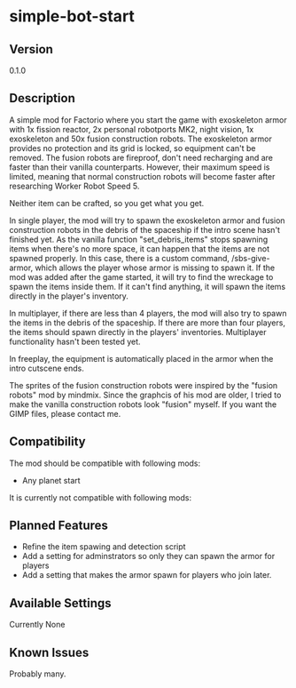 # simple-bot-start

## Version
0.1.0

## Description
A simple mod for Factorio where you start the game with exoskeleton armor with 1x fission reactor, 2x personal robotports MK2, night vision, 1x exoskeleton and 50x fusion construction robots. The exoskeleton armor provides no protection and its grid is locked, so equipment can't be removed. The fusion robots are fireproof, don't need recharging and are faster than their vanilla counterparts. However, their maximum speed is limited, meaning that normal construction robots will become faster after researching Worker Robot Speed 5. 

Neither item can be crafted, so you get what you get.

In single player, the mod will try to spawn the exoskeleton armor and fusion construction robots in the debris of the spaceship if the intro scene hasn't finished yet. As the vanilla function "set_debris_items" stops spawning items when there's no more space, it can happen that the items are not spawned properly. In this case, there is a custom command, /sbs-give-armor, which allows the player whose armor is missing to spawn it. If the mod was added after the game started, it will try to find the wreckage to spawn the items inside them. If it can't find anything, it will spawn the items directly in the player's inventory.

In multiplayer, if there are less than 4 players, the mod will also try to spawn the items in the debris of the spaceship. If there are more than four players, the items should spawn directly in the players' inventories. Multiplayer functionality hasn't been tested yet.
 
In freeplay, the equipment is automatically placed in the armor when the intro cutscene ends.

The sprites of the fusion construction robots were inspired by the "fusion robots" mod by mindmix. Since the graphcis of his mod are older, I tried to make the vanilla construction robots look "fusion" myself. If you want the GIMP files, please contact me.

## Compatibility
The mod should be compatible with following mods: 
- Any planet start

It is currently not compatible with following mods: 

## Planned Features
- Refine the item spawing and detection script
- Add a setting for adminstrators so only they can spawn the armor for players
- Add a setting that makes the armor spawn for players who join later.

## Available Settings
Currently None

## Known Issues
Probably many. 
